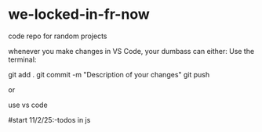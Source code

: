 # we-locked-in-fr-now
code repo for random projects 


whenever you make changes in VS Code, your dumbass can either:
Use the terminal:


git add .
git commit -m "Description of your changes"
git push

or 

use vs code

#start
11/2/25:-todos in js
